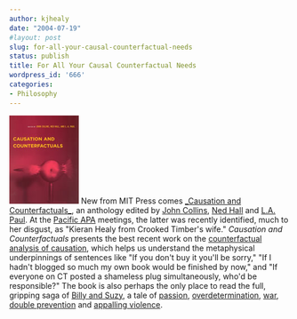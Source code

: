 ```yaml
---
author: kjhealy
date: "2004-07-19"
#layout: post
slug: for-all-your-causal-counterfactual-needs
status: publish
title: For All Your Causal Counterfactual Needs
wordpress_id: '666'
categories:
- Philosophy
---
```


![image](cac-cover-small.jpg) New from MIT Press comes [\_Causation and Counterfactuals\_](http://www.amazon.com/exec/obidos/ASIN/0262532565/ref=nosim/), an anthology edited by [John Collins](http://collins.philo.columbia.edu/), [Ned Hall](http://web.mit.edu/philos/www/hall.html) and [L.A. Paul](). At the [Pacific APA](http://www.apa.udel.edu/apa/divisions/pacific/) meetings, the latter was recently identified, much to her disgust, as "Kieran Healy from Crooked Timber's wife." *Causation and Counterfactuals* presents the best recent work on the [counterfactual analysis of causation](http://plato.stanford.edu/entries/causation-counterfactual/), which helps us understand the metaphysical underpinnings of sentences like "If you don't buy it you'll be sorry," "If I hadn't blogged so much my own book would be finished by now," and "If everyone on CT posted a shameless plug simultaneously, who'd be responsible?" The book is also perhaps the only place to read the full, gripping saga of [Billy and Suzy](http://www.google.com/search?hl=en&lr=&ie=UTF-8&safe=off&c2coff=1&q=billy+suzy+counterfactual&btnG=Search), a tale of [passion](http://www.mit.edu/~yablo/advert.html), [overdetermination](http://www.brown.edu/Departments/Philosophy/homepages/ney/overdetermination_and_mental_causation.pdf), [war](http://66.102.7.104/search?q=cache:DtIwbmQeUTcJ:web.syr.edu/~edhiddle/Hiddleston%20Causal%20Powers%20web.pdf+billy+suzy+war+causation&hl=en), [double prevention](/papers/causation-preemption.pdf) and [appalling violence](http://philosophy.wisc.edu/eells/papers/ptprevmay01webver.PDF).
